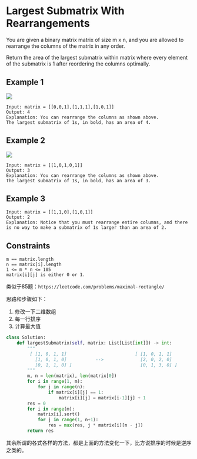 # Largest Submatrix With Rearrangements

You are given a binary matrix matrix of size m x n, and you are allowed to rearrange the columns of the matrix in any order.

Return the area of the largest submatrix within matrix where every element of the submatrix is 1 after reordering the columns optimally.

## Example 1

![](https://assets.leetcode.com/uploads/2020/12/29/screenshot-2020-12-30-at-40536-pm.png)

```pythhon
Input: matrix = [[0,0,1],[1,1,1],[1,0,1]]
Output: 4
Explanation: You can rearrange the columns as shown above.
The largest submatrix of 1s, in bold, has an area of 4.
```

## Example 2

![](https://assets.leetcode.com/uploads/2020/12/29/screenshot-2020-12-30-at-40852-pm.png)

```text
Input: matrix = [[1,0,1,0,1]]
Output: 3
Explanation: You can rearrange the columns as shown above.
The largest submatrix of 1s, in bold, has an area of 3.
```

## Example 3

```text
Input: matrix = [[1,1,0],[1,0,1]]
Output: 2
Explanation: Notice that you must rearrange entire columns, and there is no way to make a submatrix of 1s larger than an area of 2.
```

## Constraints

```text
m == matrix.length
n == matrix[i].length
1 <= m * n <= 105
matrix[i][j] is either 0 or 1.
```

类似于85题：`https://leetcode.com/problems/maximal-rectangle/`

思路和步骤如下：

1. 修改一下二维数组
2. 每一行排序
3. 计算最大值

```python
class Solution:
    def largestSubmatrix(self, matrix: List[List[int]]) -> int:
        """
		 [ [1, 0, 1, 1]                          [ [1, 0, 1, 1]  
		   [1, 0, 1, 0]           -->              [2, 0, 2, 0] 
		   [0, 1, 1, 0] ]                          [0, 1, 3, 0] ]
        """
        m, n = len(matrix), len(matrix[0])
        for i in range(1, m):
            for j in range(n):
                if matrix[i][j] == 1:
                    matrix[i][j] = matrix[i-1][j] + 1
        res = 0
        for i in range(m):
            matrix[i].sort()
            for j in range(1, n+1):
                res = max(res, j * matrix[i][n - j])
        return res
```

其余所谓的各式各样的方法，都是上面的方法变化一下，比方说排序的时候是逆序之类的。
